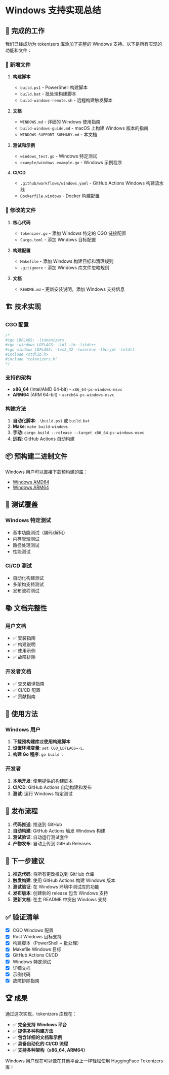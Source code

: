 # Windows 支持实现总结

## 🎉 完成的工作

我们已经成功为 tokenizers 库添加了完整的 Windows 支持。以下是所有实现的功能和文件：

### 📁 新增文件

1. **构建脚本**
   - `build.ps1` - PowerShell 构建脚本
   - `build.bat` - 批处理构建脚本
   - `build-windows-remote.sh` - 远程构建触发脚本

2. **文档**
   - `WINDOWS.md` - 详细的 Windows 使用指南
   - `build-windows-guide.md` - macOS 上构建 Windows 版本的指南
   - `WINDOWS_SUPPORT_SUMMARY.md` - 本文档

3. **测试和示例**
   - `windows_test.go` - Windows 特定测试
   - `example/windows_example.go` - Windows 示例程序

4. **CI/CD**
   - `.github/workflows/windows.yaml` - GitHub Actions Windows 构建流水线
   - `Dockerfile.windows` - Docker 构建配置

### 🔧 修改的文件

1. **核心代码**
   - `tokenizer.go` - 添加 Windows 特定的 CGO 链接配置
   - `Cargo.toml` - 添加 Windows 目标配置

2. **构建配置**
   - `Makefile` - 添加 Windows 构建目标和清理规则
   - `.gitignore` - 添加 Windows 库文件忽略规则

3. **文档**
   - `README.md` - 更新安装说明，添加 Windows 支持信息

## 🏗️ 技术实现

### CGO 配置
```go
/*
#cgo LDFLAGS: -ltokenizers
#cgo !windows LDFLAGS: -ldl -lm -lstdc++
#cgo windows LDFLAGS: -lws2_32 -luserenv -lbcrypt -lntdll
#include <stdlib.h>
#include "tokenizers.h"
*/
```

### 支持的架构
- **x86_64** (Intel/AMD 64-bit) - `x86_64-pc-windows-msvc`
- **ARM64** (ARM 64-bit) - `aarch64-pc-windows-msvc`

### 构建方法
1. **自动化脚本**: `.\build.ps1` 或 `build.bat`
2. **Make**: `make build-windows`
3. **手动**: `cargo build --release --target x86_64-pc-windows-msvc`
4. **远程**: GitHub Actions 自动构建

## 📦 预构建二进制文件

Windows 用户可以直接下载预构建的库：
- [Windows AMD64](https://github.com/daulet/tokenizers/releases/latest/download/libtokenizers.windows-amd64.tar.gz)
- [Windows ARM64](https://github.com/daulet/tokenizers/releases/latest/download/libtokenizers.windows-arm64.tar.gz)

## 🧪 测试覆盖

### Windows 特定测试
- 基本功能测试（编码/解码）
- 内存管理测试
- 路径处理测试
- 性能测试

### CI/CD 测试
- 自动化构建测试
- 多架构支持测试
- 发布流程测试

## 📚 文档完整性

### 用户文档
- ✅ 安装指南
- ✅ 构建说明
- ✅ 使用示例
- ✅ 故障排除

### 开发者文档
- ✅ 交叉编译指南
- ✅ CI/CD 配置
- ✅ 贡献指南

## 🚀 使用方法

### Windows 用户
1. **下载预构建库**或**使用构建脚本**
2. **设置环境变量**: `set CGO_LDFLAGS=-L.`
3. **构建 Go 程序**: `go build .`

### 开发者
1. **本地开发**: 使用提供的构建脚本
2. **CI/CD**: GitHub Actions 自动构建和发布
3. **测试**: 运行 Windows 特定测试

## 🔄 发布流程

1. **代码推送**: 推送到 GitHub
2. **自动构建**: GitHub Actions 触发 Windows 构建
3. **测试验证**: 自动运行测试套件
4. **产物发布**: 自动上传到 GitHub Releases

## 🎯 下一步建议

1. **推送代码**: 将所有更改推送到 GitHub 仓库
2. **触发构建**: 使用 GitHub Actions 构建 Windows 版本
3. **测试验证**: 在 Windows 环境中测试库的功能
4. **发布版本**: 创建新的 release 包含 Windows 支持
5. **更新文档**: 在主 README 中突出 Windows 支持

## ✅ 验证清单

- [x] CGO Windows 配置
- [x] Rust Windows 目标支持
- [x] 构建脚本（PowerShell + 批处理）
- [x] Makefile Windows 目标
- [x] GitHub Actions CI/CD
- [x] Windows 特定测试
- [x] 详细文档
- [x] 示例代码
- [x] 故障排除指南

## 🏆 成果

通过这次实现，tokenizers 库现在：
- ✅ **完全支持 Windows 平台**
- ✅ **提供多种构建方法**
- ✅ **包含详细的文档和示例**
- ✅ **具备自动化的 CI/CD 流程**
- ✅ **支持多种架构（x86_64, ARM64）**

Windows 用户现在可以像在其他平台上一样轻松使用 HuggingFace Tokenizers 库！
